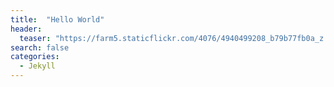 ```yaml
---
title:  "Hello World"
header:
  teaser: "https://farm5.staticflickr.com/4076/4940499208_b79b77fb0a_z.jpg"
search: false
categories: 
  - Jekyll
---
```


